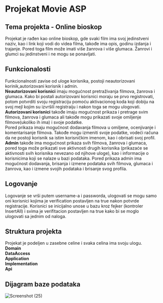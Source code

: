 # Projekat Movie ASP
## Tema projekta - Online bioskop
Projekat je rađen kao online bioskop, gde svaki film ima svoj jedinstveni naziv, kao i link koji vodi do videa filma, takođe ima opis, godinu izdanja i trajanje. Pored toga film može imati više žanrova i više glumaca. Žanrovi i glumci su jedinstveni i ne mogu se ponavljati.
## Funkcionalosti
Funkcionalnosti zavise od uloge korisnika, postoji neautorizovani korinik,autorizovani korisnik i admin. <br/>
**Neautorizovani korisnici** imaju mogućnost pretraživanja filmova, žanrova i glumaca. Kako bi postali autorizovani korisnici moraju se prvo registrovati, potom potvrditi svoju registraciju pomoću aktivacionog koda koji dobiju na svoj mejl kojim su izvršili registraiju i nakon toga se mogu ulogovati.<br/>
**Autorizovani korisnici** takođe imaju mogućnost prikaza i pretrage svim filmova, žanrova i glumaca ali takođe mogu prikazati svoje omiljenje filmove(ukoliko ih ima) i svoje podatke.<br/>
Pored prikaza imaju mogućnost dodavanja filmova u omiljene, ocenjivanje i komentarisanje filmova. Takođe mogu izmeniti svoje podatke, vodeći računa da ne postoji korisnik sa istim korisničkim imenom, kao i obrisati svoj profil.<br/>
**Admin** takođe ima mogućnost prikaza svih filmova, žanrova i glumaca, pored toga može prikazati sve aktivnosti drugih korisnika (prikazaće se aktivnosti svih korisnika nevezano od njihove uloge), kao i informacije o korisnicima koji se nalaze u bazi podataka. Pored prikaza admin ima mogućnost dodavanja, brisanja i izmene podataka svih filmova, glumaca i žanrova, kao i izmene svojih podataka i brisanje svog profila.
## Logovanje
Logovanje se vrši putem username-a i passworda, ulogovati se mogu samo oni korisnici kojima je verification postavljen na true nakon potvrde registracije.
Korisnici se inicijalno unose u bazu kroz fejker (kontroler InsertAll) i svima je verifitacion postavljen na true kako bi se moglo ulogovati sa jednim od naloga.
## Struktura projekta
Projekat je podeljen u zasebne celine i svaka celina ima svoju ulogu.<br/>
**Domain**<br/>
**DataAccess**<br/>
**Application**<br/>
**Implementation**<br/>
**Api**
## Dijagram baze podataka
![Screenshot (25)](https://user-images.githubusercontent.com/85969552/122402294-a3bf0a80-cf7d-11eb-8478-7288eb4472d1.jpg)


